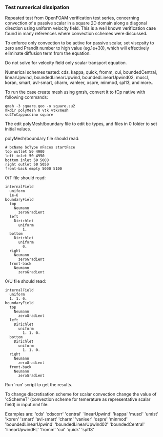 ### Test numerical dissipation 

Repeated test from OpenFOAM verification test series, concerning
convection of a passive scalar in a square 2D domain along a diagonal 
direction using uniform velocity field. 
This is a well known verification case found in many references where convection schemes were discussed.

To enforce only convection to be active for passive scalar, set viscpsity to zero and Prandlt number to high value (eg.1e+30),
which will effectively eliminate diffusion term from the equation. 

Do not solve for velocity field only scalar transport equation.


Numerical schemes tested: cds, kappa, quick, fromm, cui, boundedCentral, linearUpwind, boundedLinearUpwind, boundedLinearUpwind02, muscl, koran, smart, avl-smart, charm, vanleer, ospre, minmod, spl13, and more..

To run the case create mesh using gmsh, convert it to fCp native with following commands:
```
gmsh -3 square.geo -o square.su2
mkdir polyMesh 0 vtk vtk/mesh
su2ToCappuccino square
```
The edit polyMesh/boundary file to edit bc types, and files in 0 folder to set initial values.

polyMesh/boundary file should read:
```
# bcName bcType nFaces startFace
top outlet 50 4900
left inlet 50 4950
bottom inlet 50 5000
right outlet 50 5050
front-back empty 5000 5100
```

0/T file should read:
```
internalField
  uniform
  1e-8
boundaryField
  top
    Neumann
      zeroGradient
  left
    Dirichlet
      uniform
        1.
  bottom
    Dirichlet
      uniform
        0.
  right
    Neumann
      zeroGradient
  front-back
    Neumann
      zeroGradient
```

0/U file should read:
```
internalField
  uniform
  1. 1. 0.
boundaryField
  top
    Neumann
      zeroGradient
  left
    Dirichlet
      uniform
        1. 1. 0.
  bottom
    Dirichlet
      uniform
        1. 1. 0.
  right
    Neumann
      zeroGradient
  front-back
    Neumann
      zeroGradient
```

Run 'run' script to get the results. 

To change discretisation scheme for scalar convection change the value of 'cSchemeT' (convection scheme for temerature as representative scalar field) in input.nml file. 

Examples are:
  'cds'
  'cdscorr'
  'central'
  'linearUpwind'
  'kappa'
  'muscl'
  'umist'
  'koren'
  'smart'
  'avl-smart'
  'charm'
  'vanleer'
  'ospre'
  'minmod'
  'boundedLinearUpwind'
  'boundedLinearUpwind02'
  'boundedCentral'
  'linearUpwindFL'
  'fromm'
  'cui'
  'quick'
  'spl13' 

